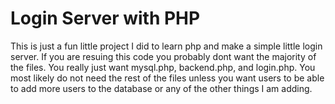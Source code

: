 # Login Server with PHP

This is just a fun little project I did to learn php and make a simple little login server. If you are resuing this code you probably dont want the majority of the files. You really just want mysql.php, backend.php, and login.php. You most likely do not need the rest of the files unless you want users to be able to add more users to the database or any of the other things I am adding.